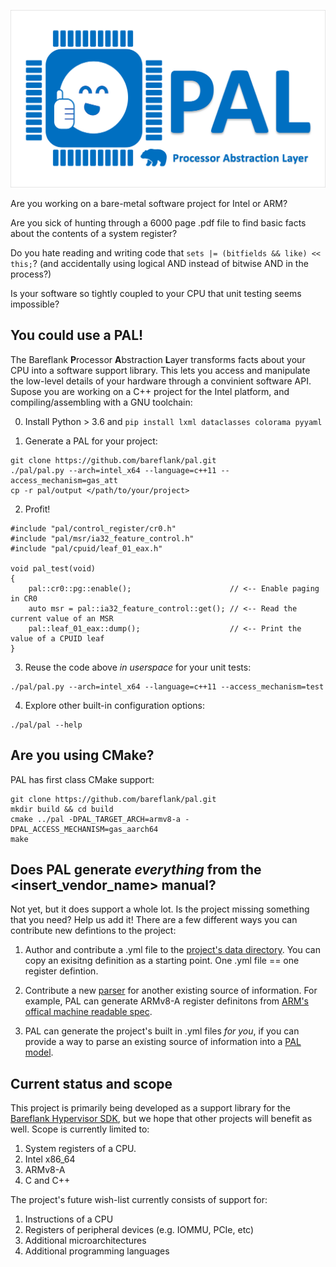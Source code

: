 ![PAL](https://github.com/Bareflank/pal/raw/gh-pages/PAL-logo.png)

Are you working on a bare-metal software project for Intel or ARM?

Are you sick of hunting through a 6000 page .pdf file to find basic facts about the contents of a system register?

Do you hate reading and writing code that ```sets |= (bitfields && like) << this;```? (and accidentally using logical AND instead of bitwise AND in the process?)

Is your software so tightly coupled to your CPU that unit testing seems impossible?

## You could use a PAL!

The Bareflank **P**rocessor **A**bstraction **L**ayer transforms facts about your CPU into a software support library. This lets you access and manipulate the low-level details of your hardware through a convinient software API. Supose you are working on a C++ project for the Intel platform, and compiling/assembling with a GNU toolchain:

0. Install Python > 3.6 and ```pip install lxml dataclasses colorama pyyaml```

1. Generate a PAL for your project:

```
git clone https://github.com/bareflank/pal.git
./pal/pal.py --arch=intel_x64 --language=c++11 --access_mechanism=gas_att
cp -r pal/output </path/to/your/project>
```

2. Profit!

```
#include "pal/control_register/cr0.h"
#include "pal/msr/ia32_feature_control.h"
#include "pal/cpuid/leaf_01_eax.h"

void pal_test(void)
{
    pal::cr0::pg::enable();                      // <-- Enable paging in CR0
    auto msr = pal::ia32_feature_control::get(); // <-- Read the current value of an MSR
    pal::leaf_01_eax::dump();                    // <-- Print the value of a CPUID leaf
}

```

3. Reuse the code above *in userspace* for your unit tests:

```
./pal/pal.py --arch=intel_x64 --language=c++11 --access_mechanism=test
```

4. Explore other built-in configuration options:

```
./pal/pal --help
```

## Are you using CMake?

PAL has first class CMake support:

```
git clone https://github.com/bareflank/pal.git
mkdir build && cd build
cmake ../pal -DPAL_TARGET_ARCH=armv8-a -DPAL_ACCESS_MECHANISM=gas_aarch64
make
```

## Does PAL generate *everything* from the \<insert_vendor_name\> manual?
Not yet, but it does support a whole lot. Is the project missing something that you need? Help us add it! There are a few different ways you can contribute new defintions to the project:

1) Author and contribute a .yml file to the [project's data directory](data). You can copy an exisitng definition as a starting point. One .yml file == one register defintion.

2) Contribute a new [parser](pal/parser) for another existing source of information. For example, PAL can generate ARMv8-A register definitons from [ARM's offical machine readable spec](https://developer.arm.com/architectures/cpu-architecture/a-profile/exploration-tools).

3) PAL can generate the project's built in .yml files *for you*, if you can provide a way to parse an existing source of information into a [PAL model](pal/model).


## Current status and scope

This project is primarily being developed as a support library for the [Bareflank Hypervisor SDK](https://github.com/bareflank/hypervisor), but we hope that other projects will benefit as well. Scope is currently limited to:

1. System registers of a CPU.
2. Intel x86_64
3. ARMv8-A
4. C and C++

The project's future wish-list currently consists of support for:

1. Instructions of a CPU
2. Registers of peripheral devices (e.g. IOMMU, PCIe, etc)
3. Additional microarchitectures
4. Additional programming languages
